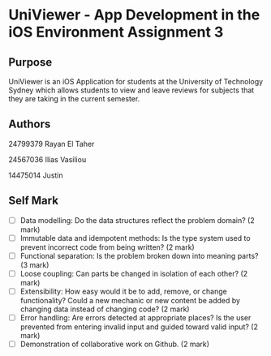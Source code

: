 # UniViewer - App Development in the iOS Environment Assignment 3

## Purpose
UniViewer is an iOS Application for students at the University of Technology Sydney which allows students to view and leave reviews for subjects that they are taking in the current semester.

## Authors
24799379 Rayan El Taher

24567036 Ilias Vasiliou

14475014 Justin

## Self Mark
- [ ] Data modelling: Do the data structures reflect the problem domain? (2 mark)  
- [ ] Immutable data and idempotent methods: Is the type system used to prevent incorrect code from being written? (2 mark)  
- [ ] Functional separation: Is the problem broken down into meaning parts? (3 mark)  
- [ ] Loose coupling: Can parts be changed in isolation of each other? (2 mark)  
- [ ] Extensibility: How easy would it be to add, remove, or change functionality? Could a new  mechanic or new content be added by changing data instead of changing code? (2 mark)  
- [ ] Error handling: Are errors detected at appropriate places? Is the user prevented from  entering invalid input and guided toward valid input? (2 mark)  
- [ ] Demonstration of collaborative work on Github. (2 mark)
